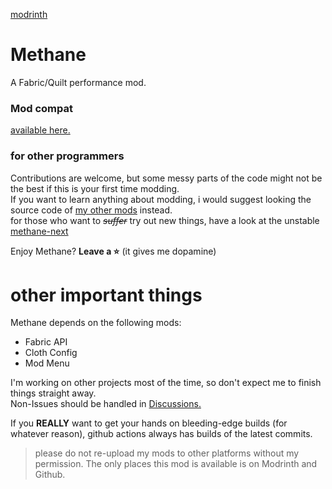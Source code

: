 [modrinth](https://modrinth.com/mod/methane)


# Methane
A Fabric/Quilt performance mod.

### Mod compat
[available here.](https://github.com/AnOpenSauceDev/Methane-mod/blob/master/Compatability.md)

### for other programmers
Contributions are welcome, but some messy parts of the code might not be the best if this is your first time modding. <br>
If you want to learn anything about modding, i would suggest looking the source code of [my other mods](https://github.com/stars/AnOpenSauceDev/lists/my-mods) instead. <br>
for those who want to _~~suffer~~_ try out new things, have a look at the unstable [methane-next](https://github.com/AnOpenSauceDev/Methane-mod/tree/methane-next)

Enjoy Methane? **Leave a ⭐** (it gives me dopamine)

# other important things
Methane depends on the following mods: 
- Fabric API 
- Cloth Config
- Mod Menu

I'm working on other projects most of the time, so don't expect me to finish things straight away. <br>
Non-Issues should be handled in [Discussions.](https://github.com/AnOpenSauceDev/Methane-mod/discussions) <br>

If you **REALLY** want to get your hands on bleeding-edge builds (for whatever reason), github actions always has builds of the latest commits.

> please do not re-upload my mods to other platforms without my permission. The only places this mod is available is on Modrinth and Github. 
